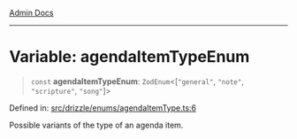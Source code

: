 [Admin Docs](/)

***

# Variable: agendaItemTypeEnum

> `const` **agendaItemTypeEnum**: `ZodEnum`\<\[`"general"`, `"note"`, `"scripture"`, `"song"`\]\>

Defined in: [src/drizzle/enums/agendaItemType.ts:6](https://github.com/syedali237/talawa-api/blob/691786dc98e76819737c41ef0af34983792105fd/src/drizzle/enums/agendaItemType.ts#L6)

Possible variants of the type of an agenda item.
